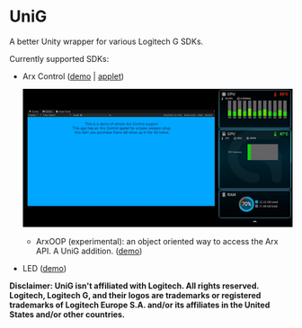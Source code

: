 # UniG
A better Unity wrapper for various Logitech G SDKs.

Currently supported SDKs:
* Arx Control ([demo](https://github.com/githubcatw/UniG/tree/master/Assets/UniG/Demo/Arx) | [applet](https://github.com/githubcatw/UniG/tree/master/Assets/StreamingAssets/ArxShopApplet))
  
  ![demo](Images/arx.gif)
  
  * ArxOOP (experimental): an object oriented way to access the Arx API. A UniG addition. ([demo](https://github.com/githubcatw/UniG/tree/master/Assets/UniG/Demo/ArxOOP))
* LED ([demo](https://github.com/githubcatw/UniG/tree/master/Assets/UniG/Demo/Led))

**Disclaimer: UniG isn't affiliated with Logitech. All rights reserved. Logitech, Logitech G, and their logos are trademarks or registered trademarks of Logitech Europe S.A. and/or its affiliates in the United States and/or other countries.**
